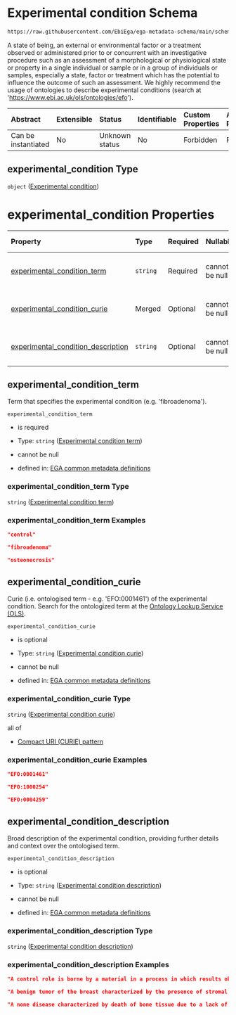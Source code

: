 # Experimental condition Schema

```txt
https://raw.githubusercontent.com/EbiEga/ega-metadata-schema/main/schemas/EGA.sample.json#/properties/minimal_public_attributes/properties/experimental_condition
```

A state of being, an external or environmental factor or a treatment observed or administered prior to or concurrent with an investigative procedure such as an assessment of a morphological or physiological state or property in a single individual or sample or in a group of individuals or samples, especially a state, factor or treatment which has the potential to influence the outcome of such an assessment. We highly recommend the usage of ontologies to describe experimental conditions (search at '<https://www.ebi.ac.uk/ols/ontologies/efo>').

| Abstract            | Extensible | Status         | Identifiable | Custom Properties | Additional Properties | Access Restrictions | Defined In                                                                   |
| :------------------ | :--------- | :------------- | :----------- | :---------------- | :-------------------- | :------------------ | :--------------------------------------------------------------------------- |
| Can be instantiated | No         | Unknown status | No           | Forbidden         | Forbidden             | none                | [EGA.sample.json\*](../../../schemas/EGA.sample.json "open original schema") |

## experimental\_condition Type

`object` ([Experimental condition](ega-12-definitions-experimental-condition.md))

# experimental\_condition Properties

| Property                                                                    | Type     | Required | Nullable       | Defined by                                                                                                                                                                                                                                                                                                                         |
| :-------------------------------------------------------------------------- | :------- | :------- | :------------- | :--------------------------------------------------------------------------------------------------------------------------------------------------------------------------------------------------------------------------------------------------------------------------------------------------------------------------------- |
| [experimental\_condition\_term](#experimental_condition_term)               | `string` | Required | cannot be null | [EGA common metadata definitions](ega-12-definitions-experimental-condition-properties-experimental-condition-term.md "https://raw.githubusercontent.com/EbiEga/ega-metadata-schema/main/schemas/EGA.common-definitions.json#/definitions/experimental_condition_descriptor/properties/experimental_condition_term")               |
| [experimental\_condition\_curie](#experimental_condition_curie)             | Merged   | Optional | cannot be null | [EGA common metadata definitions](ega-12-definitions-experimental-condition-properties-experimental-condition-curie.md "https://raw.githubusercontent.com/EbiEga/ega-metadata-schema/main/schemas/EGA.common-definitions.json#/definitions/experimental_condition_descriptor/properties/experimental_condition_curie")             |
| [experimental\_condition\_description](#experimental_condition_description) | `string` | Optional | cannot be null | [EGA common metadata definitions](ega-12-definitions-experimental-condition-properties-experimental-condition-description.md "https://raw.githubusercontent.com/EbiEga/ega-metadata-schema/main/schemas/EGA.common-definitions.json#/definitions/experimental_condition_descriptor/properties/experimental_condition_description") |

## experimental\_condition\_term

Term that specifies the experimental condition (e.g. 'fibroadenoma').

`experimental_condition_term`

*   is required

*   Type: `string` ([Experimental condition term](ega-12-definitions-experimental-condition-properties-experimental-condition-term.md))

*   cannot be null

*   defined in: [EGA common metadata definitions](ega-12-definitions-experimental-condition-properties-experimental-condition-term.md "https://raw.githubusercontent.com/EbiEga/ega-metadata-schema/main/schemas/EGA.common-definitions.json#/definitions/experimental_condition_descriptor/properties/experimental_condition_term")

### experimental\_condition\_term Type

`string` ([Experimental condition term](ega-12-definitions-experimental-condition-properties-experimental-condition-term.md))

### experimental\_condition\_term Examples

```json
"control"
```

```json
"fibroadenoma"
```

```json
"osteonecrosis"
```

## experimental\_condition\_curie

Curie (i.e. ontologised term - e.g. 'EFO:0001461') of the experimental condition. Search for the ontologized term at the [Ontology Lookup Service (OLS)](https://www.ebi.ac.uk/ols/index).

`experimental_condition_curie`

*   is optional

*   Type: `string` ([Experimental condition curie](ega-12-definitions-experimental-condition-properties-experimental-condition-curie.md))

*   cannot be null

*   defined in: [EGA common metadata definitions](ega-12-definitions-experimental-condition-properties-experimental-condition-curie.md "https://raw.githubusercontent.com/EbiEga/ega-metadata-schema/main/schemas/EGA.common-definitions.json#/definitions/experimental_condition_descriptor/properties/experimental_condition_curie")

### experimental\_condition\_curie Type

`string` ([Experimental condition curie](ega-12-definitions-experimental-condition-properties-experimental-condition-curie.md))

all of

*   [Compact URI (CURIE) pattern](ega-12-definitions-compact-uri-curie-pattern.md "check type definition")

### experimental\_condition\_curie Examples

```json
"EFO:0001461"
```

```json
"EFO:1000254"
```

```json
"EFO:0004259"
```

## experimental\_condition\_description

Broad description of the experimental condition, providing further details and context over the ontologised term.

`experimental_condition_description`

*   is optional

*   Type: `string` ([Experimental condition description](ega-12-definitions-experimental-condition-properties-experimental-condition-description.md))

*   cannot be null

*   defined in: [EGA common metadata definitions](ega-12-definitions-experimental-condition-properties-experimental-condition-description.md "https://raw.githubusercontent.com/EbiEga/ega-metadata-schema/main/schemas/EGA.common-definitions.json#/definitions/experimental_condition_descriptor/properties/experimental_condition_description")

### experimental\_condition\_description Type

`string` ([Experimental condition description](ega-12-definitions-experimental-condition-properties-experimental-condition-description.md))

### experimental\_condition\_description Examples

```json
"A control role is borne by a material in a process in which results obtained from an experimental sample and a control sample are compared."
```

```json
"A benign tumor of the breast characterized by the presence of stromal and epithelial elements."
```

```json
"A none disease characterized by death of bone tissue due to a lack of blood supply."
```
